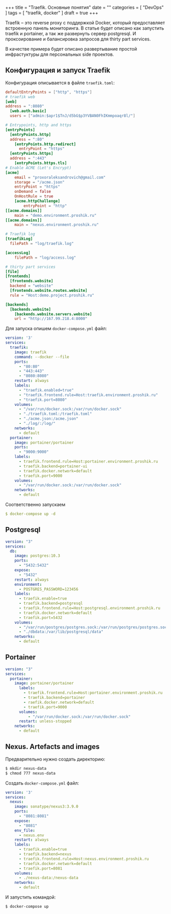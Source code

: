 +++
title = "Traefik. Основные понятия"
date = ""
categories = [
    "DevOps"
]
tags = [ 
    "traefik, docker"
]
draft = true
+++

Traefik – это reverse proxy с поддержкой Docker, который предоставляет встроенную панель мониторинга. 
В статье будет описано как запустить traefik и portainer, а так же развернуть сервер postgresql. И проксоирование и балансировка запросов для thirty part services.

В качестве примера будет описано развертывание простой инфрастуктуры для персональных side проектов.

## Конфигурация и запуск Traefik

Конфигурация описывается в файле `traefik.toml`:

```toml
defaultEntryPoints = ["http", "https"]
# traefik web
[web]
address = ":8080"
  [web.auth.basic]
  users = ["admin:$apr1$TnJ/d5bG$p3YVBAN0FhIKmmpoaqr8l/"]

# Entrypoints, http and https
[entryPoints]
  [entryPoints.http]
  address = ":80"
    [entryPoints.http.redirect]
      entryPoint = "https"
  [entryPoints.https]
  address = ":443"
    [entryPoints.https.tls]
# Enable ACME (Let's Encrypt)
[acme]
    email = "proxoraleksandrovich@gmail.com"
    storage = "/acme.json"
    entryPoint = "https"
    onDemand = false
    OnHostRule = true
    [acme.httpChallenge]
        entryPoint = "http"
[[acme.domains]]
    main = "demo.environment.proshik.ru"
[[acme.domains]]
    main = "nexus.environment.proshik.ru"

# Traefik log
[traefikLog]
  filePath = "log/traefik.log"

[accessLog]
    filePath = "log/access.log"

# thirty part services
[file]
[frontends]
  [frontends.website]
  backend = "website"
  [frontends.website.routes.website]
  rule = "Host:demo.project.proshik.ru"

[backends]
  [backends.website]
    [backends.website.servers.website]
    url = "http://167.99.218.4:8000"
```

Для запуска опишем `docker-compose.yml` файл:

```yaml
version: '3'
services:
  traefik:
    image: traefik
    command: --docker --file
    ports:
      - "80:80"
      - "443:443"
      - "8080:8080"
    restart: always
    labels:
      - "traefik.enabled=true"
      - "traefik.frontend.rule=Host:traefik.environment.proshik.ru"
      - "traefik.port=8080"
    volumes:
      - "/var/run/docker.sock:/var/run/docker.sock"
      - "./traefik.toml:/traefik.toml"
      - "./acme.json:/acme.json"
      - "./log/:/log/"
    networks:
      - default
  portainer:
    image: portainer/portainer
    ports:
      - "9000:9000"
    labels:
      - traefik.frontend.rule=Host:portainer.environment.proshik.ru
      - traefik.backend=portainer-ui
      - traefik.docker.network=default
      - traefik.port=9000
    volumes:
      - "/var/run/docker.sock:/var/run/docker.sock"
    networks:
      - default
```

Соответственно запускаем 

```yaml
$ docker-compose up -d
```

## Postgresql

```yaml
version: "3"
services:
  db:
    image: postgres:10.3
    ports:
      - "5432:5432"
    expose:
      - "5432"
    restart: always
    environment:
      - POSTGRES_PASSWORD=123456
    labels:
      - traefik.enable=true
      - traefik.backend=postgresql
      - traefik.frontend.rule=Host:postgresql.environment.proshik.ru
      - traefik.docker.network=default
      - traefik.port=5432
    volumes:
      - "/var/run/postgres/postgres.sock:/var/run/postgres/postgres.sock"
      - "./dbdata:/var/lib/postgresql/data"
    networks:
      - default
```

## Portainer

```yaml
version: "3"
services:
  portainer:
    image: portainer/portainer
      labels:
        - traefik.frontend.rule=Host:portainer.environment.proshik.ru
        - traefik.backend=portainer
        - raefik.docker.network=default
        - traefik.port=9000
      volumes:
          - "/var/run/docker.sock:/var/run/docker.sock"
      restart: unless-stopped
    networks:
      - default
```

## Nexus. Artefacts and images

Предварительно нужно создать директорию:

```bash
$ mkdir nexus-data
$ chmod 777 nexus-data
```

Создать `docker-compose.yml` файл:

```yaml
version: '3'
services:
  nexus:
    image: sonatype/nexus3:3.9.0
    ports:
      - "8081:8081"
    expose:
      - "8081"
    env_file:
      - nexus.env
    restart: always
    labels:
      - traefik.enable=true
      - traefik.backend=nexus
      - traefik.frontend.rule=Host:nexus.environment.proshik.ru
      - traefik.docker.network=default
      - traefik.port=8081
    volumes:
      - ./nexus-data:/nexus-data
    networks:
      - default
```

И запустить командой:

```bash
$ docker-compose up
```